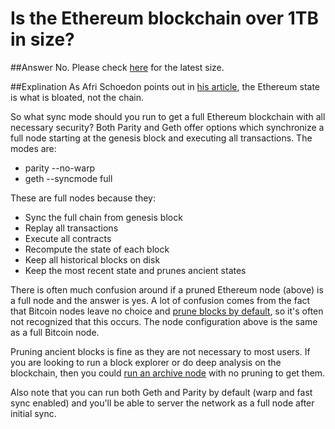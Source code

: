 # Is the Ethereum blockchain over 1TB in size?

##Answer
No. Please check [here](http://didtheethereumblockchainreach1tbyet.5chdn.co/) for the latest size.

##Explination
As Afri Schoedon points out in [his article](https://dev.to/5chdn/the-ethereum-blockchain-size-will-not-exceed-1tb-anytime-soon-58a), the Ethereum state is what is bloated, not the chain.

So what sync mode should you run to get a full Ethereum blockchain with all necessary security? Both Parity and Geth offer options which synchronize a full node starting at the genesis block and executing all transactions. The modes are:

* parity --no-warp
* geth --syncmode full

These are full nodes because they:

* Sync the full chain from genesis block
* Replay all transactions
* Execute all contracts
* Recompute the state of each block
* Keep all historical blocks on disk
* Keep the most recent state and prunes ancient states

There is often much confusion around if a pruned Ethereum node (above) is a full node and the answer is yes. A lot of confusion comes from the fact that Bitcoin nodes leave no choice and [prune blocks by default](https://bitcoin.stackexchange.com/questions/37496/how-can-i-run-bitcoind-in-pruning-mode/37497#37497), so it's often not recognized that this occurs. The node configuration above is the same as a full Bitcoin node.

Pruning ancient blocks is fine as they are not necessary to most users. If you are looking to run a block explorer or do deep analysis on the blockchain, then you could [run an archive node](https://docs.ethhub.io/using-ethereum/running-an-ethereum-node#archive-nodes) with no pruning to get them. 

Also note that you can run both Geth and Parity by default (warp and fast sync enabled) and you'll be able to server the network as a full node after initial sync.
